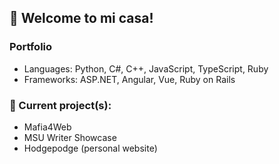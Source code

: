 ## 👋 Welcome to mi casa!

### Portfolio
- Languages: Python, C#, C++, JavaScript, TypeScript, Ruby
- Frameworks: ASP.NET, Angular, Vue, Ruby on Rails

### 🔭 Current project(s):
- Mafia4Web
- MSU Writer Showcase
- Hodgepodge (personal website)
